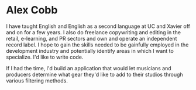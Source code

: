 # Alex Cobb
I have taught English and English as a second language at UC and Xavier off and on for a few years. I also do freelance copywriting and editing in the retail, e-learning, and PR sectors and own and operate an independent record label. 
I hope to gain the skills needed to be gainfully employed in the development industry and potentially identify areas in which I want to specialize. 
I'd like to write code. 


If I had the time, I'd build an application that would let musicians and producers determine what gear they'd like to add to their studios through various filtering methods. 